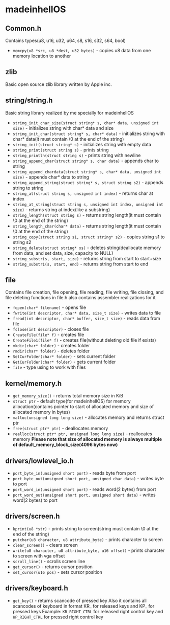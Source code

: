 # madeinhellOS
## Common.h
Contains types(u8, u16, u32, u64, s8, s16, s32, s64, bool)
- `memcpy(u8 *src, u8 *dest, u32 bytes)` - copies u8 data from one memory location to another
## zlib
Basic open source zlib library written by Apple inc.
## string/string.h
Basic string library realized by me specially for madeinhellOS
- `string_init_char_size(struct string* s, char* data, unsigned int size)` - initializes string with char* data and size
- `string_init_char(struct string* s, char* data)` - initializes string with char* data(it must contain \0 at the end of the string)
- `string_init(struct string* s)` - initializes string with empty data
- `string_print(struct string s)` - prints string
- `string_println(struct string s)` - prints string with newline
- `string_append_char(struct string* s, char data)` - appends char to string
- `string_append_chardata(struct string* s, char* data, unsigned int size)` - appends char* data to string
- `string_append_string(struct string* s, struct string s2)` - appends string to string
- `string_at(struct string s, unsigned int index)` - returns char at index
- `string_at_string(struct string s, unsigned int index, unsigned int size)` - returns string at index(like a substring)
- `string_length(struct string s)` - returns string length(it must contain \0 at the end of the string)
- `string_length_char(char* data)` - returns string length(it must contain \0 at the end of the string)
- `string_copy(struct string s1, struct string* s2)` - copies string s1 to string s2
- `string_delete(struct string* xs)` - deletes string(deallocate memory from data, and set data, size, capacity to NULL)
- `string_substr(s, start, size)` - returns string from start to start+size
- `string_substr1(s, start, end)` - returns string from start to end
## file
Contains file creation, file opening, file reading, file writing, file closing, and file deleting functions in file.h also contains assembler realizations for it
- `fopen(char* filename)` - opens file
- `fwrite(int descriptor, char* data, size_t size)` - writes data to file
- `fread(int descriptor, char* buffer, size_t size)` - reads data from file
- `fclose(int descriptor)` - closes file
- `CreateFile(file* f)` - creates file
- `CreateFile1(file* f)` - creates file(without deleting old file if exists)
- `mkdir(char* folder)` - creates folder
- `rmdir(char* folder)` - deletes folder
- `SetCurFolder(char* folder)` - sets current folder
- `GetCurFolder(char* folder)` - gets current folder
- `file` - type using to work with files
## kernel/memory.h
- `get_memory_size()` - returns total memory size in KiB
- `struct ptr` - default type(for madeinhellOS) for memory allocation(contains pointer to start of allocated memory and size of allocated memory in bytes)
- `malloc(unsigned long long size)` - allocates memory and returns struct ptr
- `free(struct ptr* ptr)` - deallocates memory
- `realloc(struct ptr* ptr, unsigned long long size)` - reallocates memory
**Please note that size of allocated memory is always multiple of default_memory_block_size(4096 bytes now)**
## drivers/lowlevel_io.h
- `port_byte_in(unsigned short port)` - reads byte from port
- `port_byte_out(unsigned short port, unsigned char data)` - writes byte to port
- `port_word_in(unsigned short port)` - reads word(2 bytes) from port
- `port_word_out(unsigned short port, unsigned short data)` - writes word(2 bytes) to port
## drivers/screen.h
- `kprint(u8 *str)` - prints string to screen(string must contain \0 at the end of the string)
- `putchar(u8 character, u8 attribute_byte)` - prints character to screen
- `clear_screen()` - clears screen
- `write(u8 character, u8 attribute_byte, u16 offset)` - prints character to screen with vga offset
- `scroll_line()` - scrolls screen line
- `get_cursor()` - returns cursor position
- `set_cursor(u16 pos)` - sets cursor position
## drivers/keyboard.h
- `get_key()` - returns scancode of pressed key
Also it contains all scancodes of keyboard in format KR_<key> for released keys and KP_<key> for pressed keys
Example: `KR_RIGHT_CTRL` for released right control key and `KP_RIGHT_CTRL` for pressed right control key